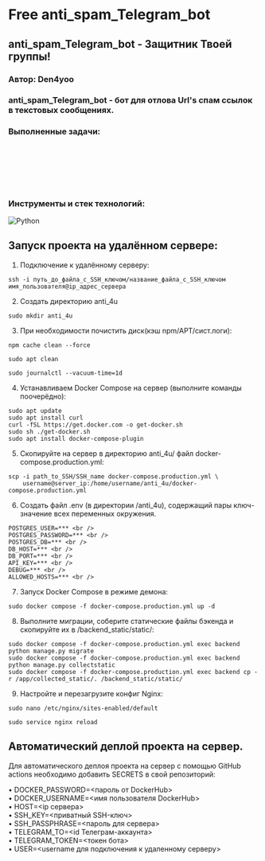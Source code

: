 # Free anti_spam_Telegram_bot

## anti_spam_Telegram_bot - Защитник Твоей группы!
 
### Автор: Den4yoo


### anti_spam_Telegram_bot - бот для отлова Url's спам ссылок в текстовых сообщениях. 

### Выполненные задачи:
 <br />
 <br />
 <br />
 <br />
 <br />


### Инструменты и стек технологий: <br /> 
![Python](https://img.shields.io/badge/python-3670A0?style=for-the-badge&logo=python&logoColor=ffdd54)
 
## Запуск проекта на удалённом сервере: 
 
1. Подключение к удалённому серверу: 
```  
ssh -i путь_до_файла_с_SSH_ключом/название_файла_с_SSH_ключом имя_пользователя@ip_адрес_сервера  
```  
2. Создать директорию anti_4u
```  
sudo mkdir anti_4u 
```  
3. При необходимости почистить диск(кэш npm/APT/сист.логи): 
```  
npm cache clean --force 
```  
``` 
sudo apt clean 
```  
``` 
sudo journalctl --vacuum-time=1d 
```  
4. Устанавливаем Docker Compose на сервер (выполните команды поочерёдно): 
``` 
sudo apt update 
sudo apt install curl 
curl -fSL https://get.docker.com -o get-docker.sh 
sudo sh ./get-docker.sh 
sudo apt install docker-compose-plugin 
``` 
5. Скопируйте на сервер в директорию anti_4u/ файл docker-compose.production.yml: 
``` 
scp -i path_to_SSH/SSH_name docker-compose.production.yml \ 
    username@server_ip:/home/username/anti_4u/docker-compose.production.yml 
``` 
6. Cоздать файл .env (в директории /anti_4u), содержащий пары ключ-значение всех переменных окружения. 
```  
POSTGRES_USER=*** <br /> 
POSTGRES_PASSWORD=*** <br /> 
POSTGRES_DB=*** <br /> 
DB_HOST=*** <br /> 
DB_PORT=*** <br /> 
API_KEY=*** <br /> 
DEBUG=*** <br /> 
ALLOWED_HOSTS=*** <br /> 
```  
7. Запуск Docker Compose в режиме демона: 
``` 
sudo docker compose -f docker-compose.production.yml up -d 
``` 
8. Выполните миграции, соберите статические файлы бэкенда и скопируйте их в /backend_static/static/: 
``` 
sudo docker compose -f docker-compose.production.yml exec backend python manage.py migrate 
sudo docker compose -f docker-compose.production.yml exec backend python manage.py collectstatic 
sudo docker compose -f docker-compose.production.yml exec backend cp -r /app/collected_static/. /backend_static/static/ 
``` 
9. Настройте и перезагрузите конфиг Nginx: 
``` 
sudo nano /etc/nginx/sites-enabled/default 
``` 
``` 
sudo service nginx reload 
``` 

 
## Автоматический деплой проекта на сервер. 
Для автоматического деплоя проекта на сервер с помощью GitHub actions необходимо добавить SECRETS в свой репозиторий: 
 
• DOCKER_PASSWORD=<пароль от DockerHub> <br /> 
• DOCKER_USERNAME=<имя пользователя DockerHub> <br /> 
• HOST=<ip сервера> <br /> 
• SSH_KEY=<приватный SSH-ключ> <br /> 
• SSH_PASSPHRASE=<пароль для сервера> <br /> 
• TELEGRAM_TO=<id Телеграм-аккаунта> <br /> 
• TELEGRAM_TOKEN=<токен  бота> <br /> 
• USER=<username для подключения к удаленному серверу> <br /> 
